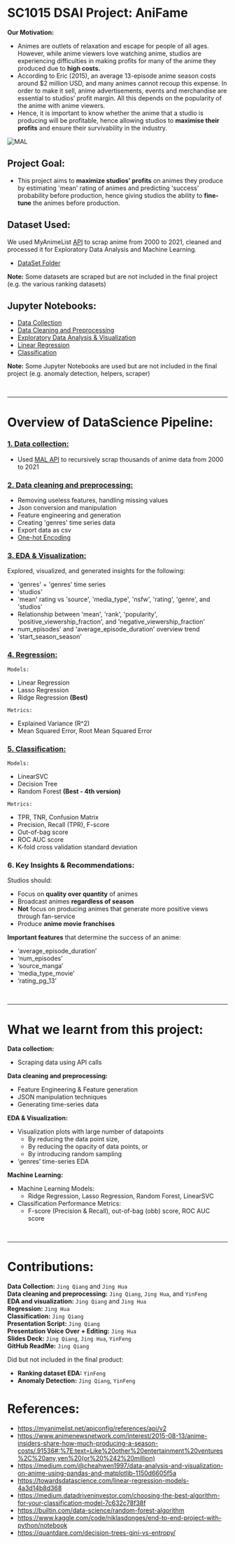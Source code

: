 # SC1015 DSAI Project: AniFame

**Our Motivation:**
- Animes are outlets of relaxation and escape for people of all ages. However, while anime viewers love watching anime, studios are experiencing difficulties in making profits for many of the anime they produced due to **high costs.**
- According to Eric (2015), an average 13-episode anime season costs around $2 million USD, and many animes cannot recoup this expense. In order to make it sell, anime advertisements, events and merchandise are essential to studios’ profit margin. All this depends on the popularity of the anime with anime viewers. 
- Hence, it is important to know whether the anime that a studio is producing will be profitable, hence allowing studios to **maximise their profits** and ensure their survivability in the industry.

![MAL](https://user-images.githubusercontent.com/47933193/164981422-834ebc32-3be4-430e-b69e-c38dcf065d3e.png)

## Project Goal:
- This project aims to **maximize studios’ profits** on animes they produce by estimating 'mean' rating of animes and predicting 'success' probability before production, hence giving studios the ability to **fine-tune** the animes before production.

## Dataset Used:
We used MyAnimeList [API](https://myanimelist.net/apiconfig/references/api/v2) to scrap anime from 2000 to 2021, cleaned and processed it for Exploratory Data Analysis and Machine Learning.
- [DataSet Folder](https://github.com/ztjhz/SC1015-Project/tree/main/Anime/dataset)

**Note:** Some datasets are scraped but are not included in the final project (e.g. the various ranking datasets)

## Jupyter Notebooks:
- [Data Collection](https://github.com/ztjhz/SC1015-Project/blob/main/Anime/data_collection_(scraping).ipynb)
- [Data Cleaning and Preprocessing](https://github.com/ztjhz/SC1015-Project/blob/main/Anime/data_cleaning_preprocessing.ipynb)
- [Exploratory Data Analysis & Visualization](https://github.com/ztjhz/SC1015-Project/blob/main/Anime/exploratory_data_analysis_visualization.ipynb)
- [Linear Regression](https://github.com/ztjhz/SC1015-Project/blob/main/Anime/linear_regression.ipynb)
- [Classification](https://github.com/ztjhz/SC1015-Project/blob/main/Anime/classification.ipynb)

**Note:** Some Jupyter Notebooks are used but are not included in the final project (e.g. anomaly detection, helpers, scraper)

<br>

---

# Overview of DataScience Pipeline:
### [1. Data collection:](https://github.com/ztjhz/SC1015-Project/blob/main/Anime/data_collection_(scraping).ipynb)
- Used [MAL API](https://myanimelist.net/apiconfig/references/api/v2) to recursively scrap thousands of anime data from 2000 to 2021

### [2. Data cleaning and preprocessing:](https://github.com/ztjhz/SC1015-Project/blob/main/Anime/data_cleaning_preprocessing.ipynb)
- Removing useless features, handling missing values
- Json conversion and manipulation
- Feature engineering and generation
- Creating 'genres' time series data
- Export data as csv
- [One-hot Encoding](https://github.com/ztjhz/SC1015-Project/blob/main/Anime/linear_regression.ipynb)

### [3. EDA & Visualization:](https://github.com/ztjhz/SC1015-Project/blob/main/Anime/exploratory_data_analysis_visualization.ipynb)

Explored, visualized, and generated insights for the following:
- 'genres' + 'genres' time series
- 'studios'
- 'mean' rating vs 'source', 'media_type', 'nsfw', 'rating', 'genre', and 'studios'
- Relationship between 'mean', 'rank', 'popularity', 'positive_viewership_fraction', and 'negative_viewership_fraction'
- num_episodes' and 'average_episode_duration' overview trend
- 'start_season_season'

### [4. Regression:](https://github.com/ztjhz/SC1015-Project/blob/main/Anime/linear_regression.ipynb) <br>
`Models:`
- Linear Regression
- Lasso Regression
- Ridge Regression **(Best)**
 
`Metrics:`
- Explained Variance (R^2)
- Mean Squared Error, Root Mean Squared Error


### [5. Classification:](https://github.com/ztjhz/SC1015-Project/blob/main/Anime/classification.ipynb) <br>
`Models:`
- LinearSVC
- Decision Tree
- Random Forest **(Best - 4th version)** 

`Metrics:`
- TPR, TNR, Confusion Matrix
- Precision, Recall (TPR), F-score
- Out-of-bag score
- ROC AUC score
- K-fold cross validation standard deviation


### 6. Key Insights & Recommendations:

Studios should:
- Focus on **quality over quantity** of animes
- Broadcast animes **regardless of season**
- **Not** focus on producing animes that generate more positive views through fan-service
- Produce **anime movie franchises**

**Important features** that determine the success of an anime:
  - ‘average_episode_duration’
  - ‘num_episodes’
  - ‘source_manga’
  - ‘media_type_movie’
  - ‘rating_pg_13’

<br>

---

# What we learnt from this project:
**Data collection:**
- Scraping data using API calls

**Data cleaning and preprocessing:**
- Feature Engineering & Feature generation
- JSON manipulation techniques
- Generating time-series data 

**EDA & Visualization:**
- Visualization plots with large number of datapoints
  - By reducing the data point size,
  - By reducing the opacity of data points, or
  - By introducing random sampling
- ‘genres’ time-series EDA

**Machine Learning:**
- Machine Learning Models:
  - Ridge Regression, Lasso Regression, Random Forest, LinearSVC
- Classification Performance Metrics:
  - F-score (Precision & Recall), out-of-bag (obb) score, ROC AUC score

<br>

---

# Contributions:
**Data Collection:** `Jing Qiang` and `Jing Hua` <br>
**Data cleaning and preprocessing:** `Jing Qiang`, `Jing Hua`, and `YinFeng` <br>
**EDA and visualization:** `Jing Qiang` and `Jing Hua` <br>
**Regression:** `Jing Hua` <br>
**Classification:** `Jing Qiang` <br>
**Presentation Script:** `Jing Qiang` <br>
**Presentation Voice Over + Editing:** `Jing Hua` <br>
**Slides Deck:** `Jing Qiang`, `Jing Hua`, `YinFeng` <br>
**GitHub ReadMe:** `Jing Qiang` <br>


Did but not included in the final product: <br>
- **Ranking dataset EDA:** `YinFeng` <br>
- **Anomaly Detection:** `Jing Qiang`, `YinFeng` <br>


# References:
- https://myanimelist.net/apiconfig/references/api/v2
- https://www.animenewsnetwork.com/interest/2015-08-13/anime-insiders-share-how-much-producing-a-season-costs/.91536#:%7E:text=Like%20other%20entertainment%20ventures%2C%20any,yen%20(or%20%242%20million)
- https://medium.com/@cheahwen1997/data-analysis-and-visualization-on-anime-using-pandas-and-matplotlib-1150d6605f5a
- https://towardsdatascience.com/linear-regression-models-4a3d14b8d368
- https://medium.datadriveninvestor.com/choosing-the-best-algorithm-for-your-classification-model-7c632c78f38f
- https://builtin.com/data-science/random-forest-algorithm
- https://www.kaggle.com/code/niklasdonges/end-to-end-project-with-python/notebook
- https://quantdare.com/decision-trees-gini-vs-entropy/

